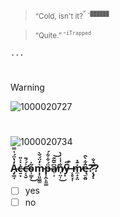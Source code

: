 > <sup>“Cold, isn't it?<sup/>” -`██████`
  
> <sup>“Quite.”<sup/> -`iTrapped`

`...`
#
> [!WARNING]
![1000020727](https://github.com/user-attachments/assets/e181ec91-7340-47c2-89ad-7d37008bd6ab)
#

![1000020734](https://github.com/user-attachments/assets/37fa2897-7b12-4fe8-bbc8-b067718c328f)
   
### A̴̡͇̘̒̔̈́͑̿ċ̶͍͙̇͐̎c̶̛͔̖̮͐́́̄o̴͎̳̣͂͐͜ṃ̵̣͈͇͚͛̒̈́̌̀p̶̹̭̙͈̳̈́͋͋́a̸̠͕͆̆̃͊͝n̸̩̤͎̐͑̾͗̀͜y̶͓̑̋ ̶͔̥̘̜̀͒ṁ̷̼̟͓̤͊̽̕ę̵̫̯͈̑͋̀̑?̷̨̡̣͆͑̐̚̕?
- [ ] yes
- [ ] no
